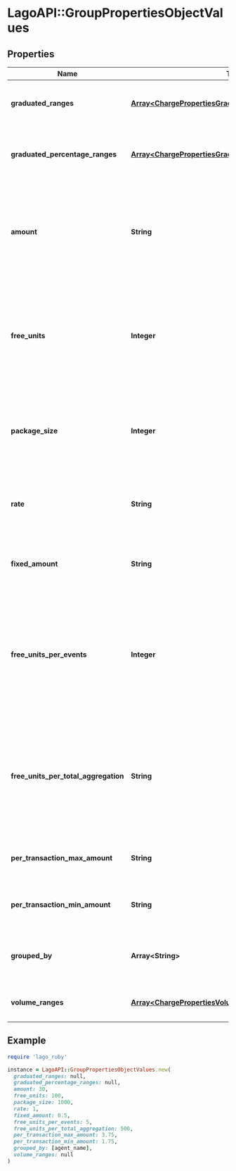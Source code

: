 # LagoAPI::GroupPropertiesObjectValues

## Properties

| Name | Type | Description | Notes |
| ---- | ---- | ----------- | ----- |
| **graduated_ranges** | [**Array&lt;ChargePropertiesGraduatedRangesInner&gt;**](ChargePropertiesGraduatedRangesInner.md) | Graduated ranges, sorted from bottom to top tiers, used for a &#x60;graduated&#x60; charge model. | [optional] |
| **graduated_percentage_ranges** | [**Array&lt;ChargePropertiesGraduatedPercentageRangesInner&gt;**](ChargePropertiesGraduatedPercentageRangesInner.md) | Graduated percentage ranges, sorted from bottom to top tiers, used for a &#x60;graduated_percentage&#x60; charge model. | [optional] |
| **amount** | **String** | - The unit price, excluding tax, for a &#x60;standard&#x60; charge model. It is expressed as a decimal value. - The amount, excluding tax, for a complete set of units in a &#x60;package&#x60; charge model. It is expressed as a decimal value. | [optional] |
| **free_units** | **Integer** | The quantity of units that are provided free of charge for each billing period in a &#x60;package&#x60; charge model. This field specifies the number of units that customers can use without incurring any additional cost during each billing cycle. | [optional] |
| **package_size** | **Integer** | The quantity of units included in each pack or set for a &#x60;package&#x60; charge model. It indicates the number of units that are bundled together as a single package or set within the pricing structure. | [optional] |
| **rate** | **String** | The percentage rate that is applied to the amount of each transaction for a &#x60;percentage&#x60; charge model. It is expressed as a decimal value. | [optional] |
| **fixed_amount** | **String** | The fixed fee that is applied to each transaction for a &#x60;percentage&#x60; charge model. It is expressed as a decimal value. | [optional] |
| **free_units_per_events** | **Integer** | The count of transactions that are not impacted by the &#x60;percentage&#x60; rate and fixed fee in a percentage charge model. This field indicates the number of transactions that are exempt from the calculation of charges based on the specified percentage rate and fixed fee. | [optional] |
| **free_units_per_total_aggregation** | **String** | The transaction amount that is not impacted by the &#x60;percentage&#x60; rate and fixed fee in a percentage charge model. This field indicates the portion of the transaction amount that is exempt from the calculation of charges based on the specified percentage rate and fixed fee. | [optional] |
| **per_transaction_max_amount** | **String** | Specifies the maximum allowable spending for a single transaction. Working as a transaction cap. | [optional] |
| **per_transaction_min_amount** | **String** | Specifies the minimum allowable spending for a single transaction. Working as a transaction floor. | [optional] |
| **grouped_by** | **Array&lt;String&gt;** | The list of event properties that are used to group the events on the invoice for a &#x60;standard&#x60; charge model. | [optional] |
| **volume_ranges** | [**Array&lt;ChargePropertiesVolumeRangesInner&gt;**](ChargePropertiesVolumeRangesInner.md) | Volume ranges, sorted from bottom to top tiers, used for a &#x60;volume&#x60; charge model. | [optional] |

## Example

```ruby
require 'lago_ruby'

instance = LagoAPI::GroupPropertiesObjectValues.new(
  graduated_ranges: null,
  graduated_percentage_ranges: null,
  amount: 30,
  free_units: 100,
  package_size: 1000,
  rate: 1,
  fixed_amount: 0.5,
  free_units_per_events: 5,
  free_units_per_total_aggregation: 500,
  per_transaction_max_amount: 3.75,
  per_transaction_min_amount: 1.75,
  grouped_by: [agent_name],
  volume_ranges: null
)
```

